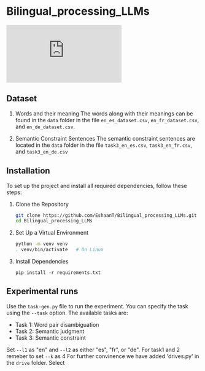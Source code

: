 # Bilingual_processing_LLMs

![Cognate vs Interlingual Homomorphs](https://github.com/EshaanT/Bilingual_processing_LLMs/figures/cognates_example.pdf)

## Dataset

1. Words and their meaning
    The words along with their meanings can be found in the `data` folder in the file `en_es_dataset.csv`, `en_fr_dataset.csv`, and `en_de_dataset.csv`.

2. Semantic Constraint Sentences
    The semantic constraint sentences are located in the `data` folder in the file `task3_en_es.csv`, `task3_en_fr.csv`, and `task3_en_de.csv`

## Installation

To set up the project and install all required dependencies, follow these steps:

1. Clone the Repository

    ``` bash
    git clone https://github.com/EshaanT/Bilingual_processing_LLMs.git
    cd Bilingual_processing_LLMs
    ```
2. Set Up a Virtual Environment
    ``` bash
    python -m venv venv
    . venv/bin/activate   # On Linux
    ```
3. Install Dependencies
    ```
    pip install -r requirements.txt
    ```
## Experimental runs

Use the `task-gen.py` file to run the experiment. You can specify the task using the `--task` option. The available tasks are:
* Task 1: Word pair disambiguation
* Task 2: Semantic judgment
* Task 3: Semantic constraint

Set `--l1` as "en" and `--l2` as either "es", "fr", or "de". For task1 and 2 remeber to set `--k` as 4
 For further convinence we have added 'drives.py' in the `drive` folder. Select 



